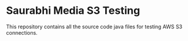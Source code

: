 # Saurabhi Media S3 Testing

This repository contains all the source code java files for testing AWS S3 connections.


